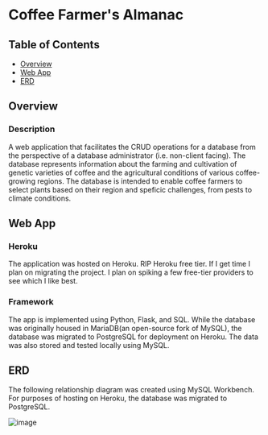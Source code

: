 # Coffee Farmer's Almanac

## Table of Contents
* [Overview](#Overview)
* [Web App](#Web-App)
* [ERD](#ERD)


## Overview
### Description
A web application that facilitates the CRUD operations for a database from the perspective of a database administrator (i.e. non-client facing).
The database represents information about the farming and cultivation of genetic varieties of coffee and the agricultural conditions of various coffee-growing regions. The database is intended to enable coffee farmers to select plants based on their region and speficic challenges, from pests to climate conditions.

## Web App
### Heroku
The application was hosted on Heroku. RIP Heroku free tier. If I get time I plan on migrating the project. I plan on spiking a few free-tier providers to see which I like best.  

<!--- 
https://coffee-farmers-almanac.herokuapp.com/

// Note that Heroku puts the app to sleep after 30 minutes of inactivity. Visiting the site will load the app from sleep, which results in noticeable lag for the first visit. Subsequent visits will not require booting the app. There are ways to mitigate this, and in production, the app would be run on a higher service tier.
--->

### Framework
The app is implemented using Python, Flask, and SQL. While the database was originally housed in MariaDB(an open-source fork of MySQL), the database was migrated to PostgreSQL for deployment on Heroku. The data was also stored and tested locally using MySQL.   

## ERD

The following relationship diagram was created using MySQL Workbench. For purposes of hosting on Heroku, the database was migrated to PostgreSQL.

![image](https://user-images.githubusercontent.com/81477294/173967204-1e267163-f0ee-43de-8b41-870a50c8fde2.png)
